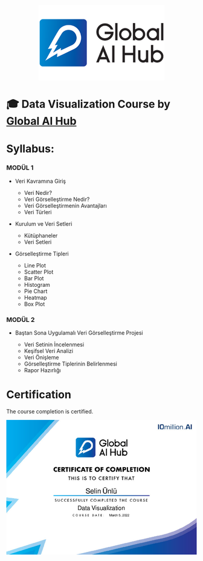 <div align="center">
  <a href="https://globalaihub.com/community/">
    <img src="assets/logo.png" height=200px />
  </a>
</div>

# 🎓 Data Visualization Course by [Global AI Hub](https://globalaihub.com/community)

# Syllabus:

### MODÜL  1
- Veri Kavramına Giriş
  - Veri Nedir?
  - Veri Görselleştirme Nedir?
  - Veri Görselleştirmenin Avantajları
  - Veri Türleri

- Kurulum ve Veri Setleri
  - Kütüphaneler
  - Veri Setleri

- Görselleştirme Tipleri
  - Line Plot
  - Scatter Plot
  - Bar Plot
  - Histogram
  - Pie Chart
  - Heatmap
  - Box Plot

### MODÜL 2
- Baştan Sona Uygulamalı Veri Görselleştirme Projesi

  - Veri Setinin İncelenmesi
  - Keşifsel Veri Analizi
  - Veri Önişleme
  - Görselleştirme Tiplerinin Belirlenmesi
  - Rapor Hazırlığı

# Certification
The course completion is certified.

![](assets/Data-Visualization-Certificate.jpeg)
